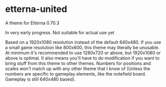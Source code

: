 # etterna-united
 A theme for Etterna 0.70.3

 In very early progress. Not suitable for actual use yet

Based on a 1920x1080 resolution instead of the default 640x480. If you use a small game resolution like 800x600, this theme may literally be unusable. At minimum it's recommended to use 1280x720 or above, but 1920x1080 or above is optimal. It also means you'll have to do modification if you want to bring stuff from this theme to other themes. Numbers for positions and scales won't match up with any other theme that I know of (Unless the numbers are specific to gameplay elements, like the notefield board. Gameplay is still 640x480 based). 

